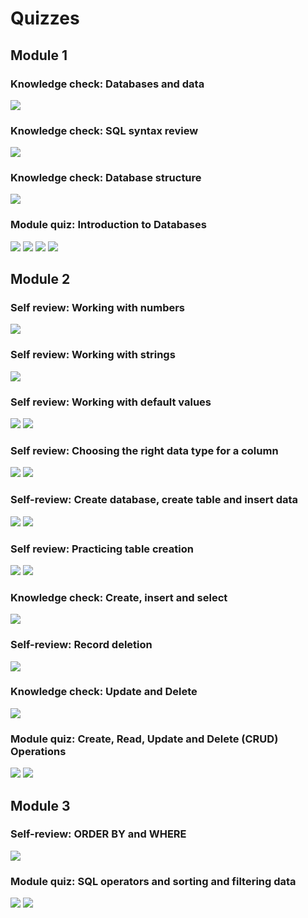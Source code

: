 # Quizzes

## Module 1

### Knowledge check: Databases and data

![](images/1.png)

### Knowledge check: SQL syntax review

![](images/2.png)

### Knowledge check: Database structure

![](images/3.png)

### Module quiz: Introduction to Databases

![](images/4.png)
![](images/5.png)
![](images/6.png)
![](images/7.png)

## Module 2

### Self review: Working with numbers

![](images/8.png)

### Self review: Working with strings

![](images/9.png)

### Self review: Working with default values

![](images/10.png)
![](images/11.png)

### Self review: Choosing the right data type for a column

![](images/12.png)
![](images/13.png)

### Self-review: Create database, create table and insert data

![](images/14.png)
![](images/15.png)

### Self review: Practicing table creation

![](images/16.png)
![](images/17.png)

### Knowledge check: Create, insert and select

![](images/18.png)

### Self-review: Record deletion

![](images/19.png)

### Knowledge check: Update and Delete

![](images/20.png)

### Module quiz: Create, Read, Update and Delete (CRUD) Operations

![](images/21.png)
![](images/22.png)

## Module 3

### Self-review: ORDER BY and WHERE

![](images/23.png)

### Module quiz: SQL operators and sorting and filtering data

![](images/24.png)
![](images/25.png)
